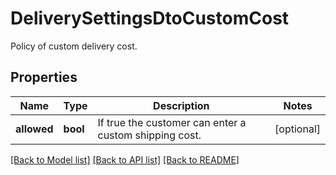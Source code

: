 # DeliverySettingsDtoCustomCost

Policy of custom delivery cost.
## Properties
Name | Type | Description | Notes
------------ | ------------- | ------------- | -------------
**allowed** | **bool** | If true the customer can enter a custom shipping cost. | [optional] 

[[Back to Model list]](../README.md#documentation-for-models) [[Back to API list]](../README.md#documentation-for-api-endpoints) [[Back to README]](../README.md)


